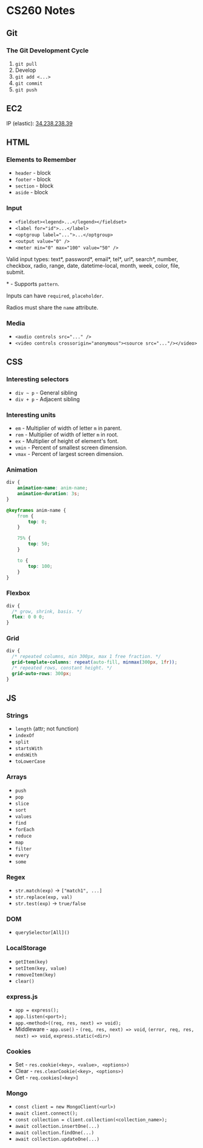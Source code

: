 # CS260 Notes

## Git

### The Git Development Cycle
1. `git pull`
2. Develop
3. `git add <...>`
4. `git commit`
5. `git push`

## EC2

IP (elastic): [34.238.238.39](http://34.238.238.39)

## HTML

### Elements to Remember

* `header` - block
* `footer` - block
* `section` - block
* `aside` - block

### Input

* `<fieldset><legend>...</legend></fieldset>`
* `<label for="id">...</label>`
* `<optgroup label="...">...</optgroup>`
* `<output value="0" />`
* `<meter min="0" max="100" value="50" />`

Valid input types: text\*, password\*, email\*, tel\*, url\*, search\*, number, checkbox, radio, range, date, datetime-local, month, week, color, file, submit.

\* - Supports `pattern`.

Inputs can have `required`, `placeholder`.

Radios must share the `name` attribute.

### Media
* `<audio controls src="..." />`
* `<video controls crossorigin="anonymous"><source src="..."/></video>`

## CSS

### Interesting selectors
* `div ~ p` - General sibling
* `div + p` - Adjacent sibling

### Interesting units
* `em` - Multiplier of width of letter `m` in parent.
* `rem` - Multiplier of width of letter `m` in root.
* `ex` - Multiplier of height of element's font.
* `vmin` - Percent of smallest screen dimension.
* `vmax` - Percent of largest screen dimension.

### Animation
```css
div {
    animation-name: anim-name;
    animation-duration: 3s;
}

@keyframes anim-name {
    from {
        top: 0;
    }

    75% {
        top: 50;
    }

    to {
        top: 100;
    }
}
```

### Flexbox
```css
div {
  /* grow, shrink, basis. */
  flex: 0 0 0;
}
```

### Grid
```css
div {
  /* repeated columns, min 300px, max 1 free fraction. */
  grid-template-columns: repeat(auto-fill, minmax(300px, 1fr));
  /* repeated rows, constant height. */
  grid-auto-rows: 300px;
}
```

## JS

### Strings
* `length` (attr; not function)
* `indexOf`
* `split`
* `startsWith`
* `endsWith`
* `toLowerCase`

### Arrays
* `push`
* `pop`
* `slice`
* `sort`
* `values`
* `find`
* `forEach`
* `reduce`
* `map`
* `filter`
* `every`
* `some`

### Regex
* `str.match(exp)` -> `["match1", ...]`
* `str.replace(exp, val)`
* `str.test(exp)` -> `true/false`

### DOM
* `querySelector[All]()`

### LocalStorage
* `getItem(key)`
* `setItem(key, value)`
* `removeItem(key)`
* `clear()`

### express.js
* `app = express();`
* `app.listen(<port>);`
* `app.<method>((req, res, next) => void);`
* Middleware - `app.use()` - `(req, res, next) => void`, `(error, req, res, next) => void`, `express.static(<dir>)`

### Cookies
* Set - `res.cookie(<key>, <value>, <options>)`
* Clear - `res.clearCookie(<key>, <options>)`
* Get - `req.cookies[<key>]`

### Mongo
* `const client = new MongoClient(<url>)`
* `await client.connect();`
* `const collection = client.collection(<collection_name>);`
* `await collection.insertOne(...)`
* `await collection.findOne(...)`
* `await collection.updateOne(...)`
